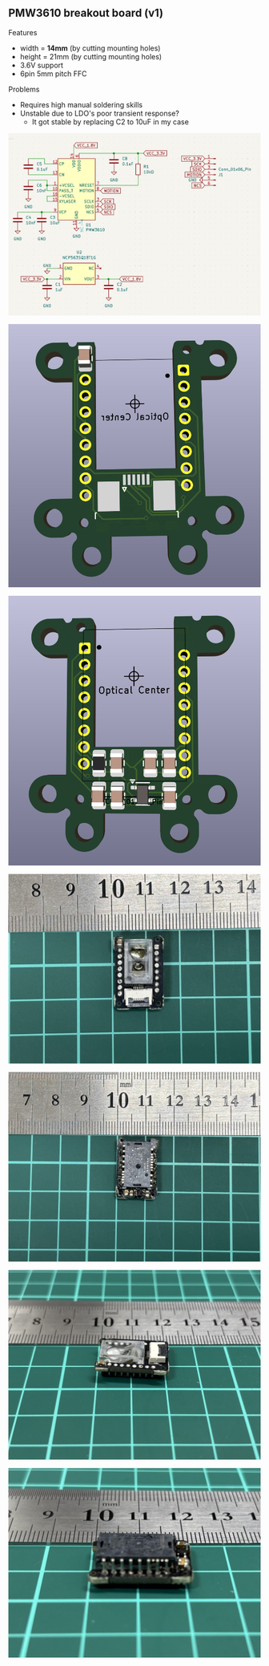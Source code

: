 ## PMW3610 breakout board (v1)

Features

- width = **14mm** (by cutting mounting holes)
- height = 21mm (by cutting mounting holes)
- 3.6V support
- 6pin 5mm pitch FFC

Problems

- Requires high manual soldering skills
- Unstable due to LDO's poor transient response?
  - It got stable by replacing C2 to 10uF in my case

![](img/sch.png)

![](img/pcb-front.png)

![](img/pcb-bottom.png)

![](img/front-impl.jpeg)

![](img/bottom-impl.jpeg)

![](img/front-side-impl.jpeg)

![](img/bottom-side-impl.jpeg)
